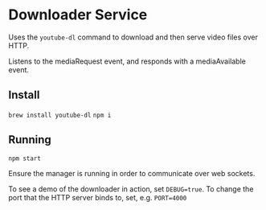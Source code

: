 # Downloader Service

Uses the `youtube-dl` command to download and then serve video files over HTTP.

Listens to the mediaRequest event, and responds with a mediaAvailable event.

## Install

`brew install youtube-dl`
`npm i`

## Running
`npm start`

Ensure the manager is running in order to communicate over web sockets.

To see a demo of the downloader in action, set `DEBUG=true`.
To change the port that the HTTP server binds to, set, e.g. `PORT=4000`
